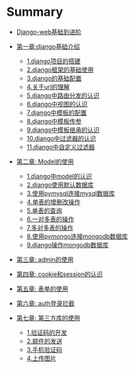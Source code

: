 # Summary

* [Django-web基础到进阶](README.md)

* [第一章:django基础介绍](chapter01/0.md)
  * [1.django项目的搭建](chapter01/1.md)
  * [2.django框架的基础使用](chapter01/2.md)
  * [3.django的基础配置](chapter01/3.md)
  * [4.关于url的理解](chapter01/4.md)
  * [5.django中路由分发的认识](chapter01/5.md)
  * [6.django中视图的认识](chapter01/6.md)
  * [7.django中模板的配置](chapter01/7.md)
  * [8.django中模板传参](chapter01/8.md)
  * [9.django中模板继承的认识](chapter01/9.md)
  * [10.django中过滤器的认识](chapter01/10.md)
  * [11.django中自定义过滤器](chapter01/11.md)

* [第二章: Model的使用](chapter02/0.md)
  * [1.django中model的认识](chapter02/1.md)
  * [2.django使用默认数据库](chapter02/2.md)
  * [3.使用pymysql连接mysql数据库](chapter02/3.md)
  * [4.单表的增删改操作](chapter02/4.md)
  * [5.单表的查询](chapter02/5.md)
  * [6.一对多表的操作](chapter02/6.md)
  * [7.多对多表的操作](chapter02/7.md)
  * [8.使用pymongo连接mongodb数据库](chapter02/8.md)
  * [9.django操作mongodb数据库](chapter02/9.md)

* [第三章: admin的使用]()
* [第四章: cookie和session的认识]()
* [第五章: 表单的使用]()
* [第六章: auth登录拦截]()

* [第七章: 第三方库的使用](chapter07/0.md)
  * [1.验证码的开发](chapter07/1.md)
  * [2.邮件的发送](chapter07/2.md)
  * [3.手机验证码](chapter07/3.md)
  * [4.上传图片](chapter07/4.md)

